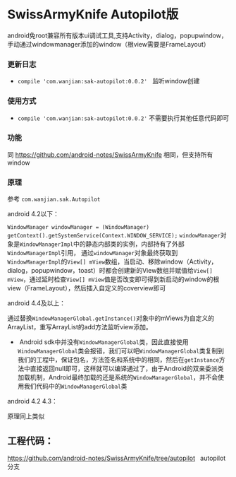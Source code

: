# SwissArmyKnife Autopilot版

android免root兼容所有版本ui调试工具,支持Activity，dialog，popupwindow，手动通过windowmanager添加的window（根view需要是FrameLayout）


### 更新日志  

* `compile 'com.wanjian:sak-autopilot:0.0.2'`
   监听window创建

### 使用方式

* `compile 'com.wanjian:sak-autopilot:0.0.2'`
不需要执行其他任意代码即可


### 功能

同 https://github.com/android-notes/SwissArmyKnife 相同，但支持所有window

### 原理

参考 `com.wanjian.sak.Autopilot`
 
android 4.2以下：

`WindowManager windowManager = (WindowManager) getContext().getSystemService(Context.WINDOW_SERVICE);`
`windowManager`对象是`WindowManagerImpl`中的静态内部类的实例，内部持有了外部`WindowManagerImpl`引用，
通过`windowManager`对象最终获取到`WindowManagerImpl`的`View[] mView`数组，当启动、移除window（Activity，dialog，popupwindow，toast）时都会创建新的View数组并赋值给`View[] mView`，通过延时检查`View[] mView`值是否改变即可得到新启动的window的根view（FrameLayout），然后插入自定义的coverview即可


android 4.4及以上：

通过替换`WindowManagerGlobal.getInstance()`对象中的mViews为自定义的ArrayList，重写ArrayList的add方法监听view添加。
 *  Android sdk中并没有`WindowManagerGlobal`类，因此直接使用`WindowManagerGlobal`类会报错，我们可以吧`WindowManagerGlobal`类复制到我们的工程中，保证包名，方法签名和系统中的相同，然后在`getInstance`方法中直接返回null即可，这样就可以编译通过了，由于Android的双亲委派类加载机制，Android最终加载的还是系统的`WindowManagerGlobal`，并不会使用我们代码中的`WindowManagerGlobal`类
 
 
 android 4.2 4.3：
 
 原理同上类似
 

## 工程代码：
https://github.com/android-notes/SwissArmyKnife/tree/autopilot   autopilot 分支





